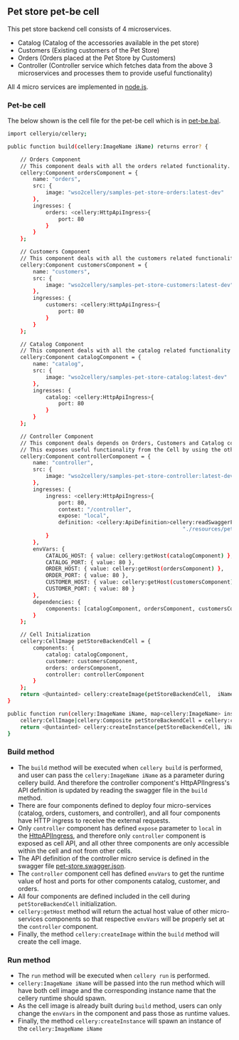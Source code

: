 ## Pet store pet-be cell

This pet store backend cell consists of 4 microservices.

* Catalog (Catalog of the accessories available in the pet store)
* Customers (Existing customers of the Pet Store)
* Orders (Orders placed at the Pet Store by Customers)
* Controller (Controller service which fetches data from the above 3 microservices and processes them to provide useful functionality)

All 4 micro services are implemented in [node.js](https://nodejs.org/en/). 


### Pet-be cell
The below shown is the cell file for the pet-be cell which is in [pet-be.bal](src/pet_be/pet-be.bal).

```bash
import celleryio/cellery;

public function build(cellery:ImageName iName) returns error? {

    // Orders Component
    // This component deals with all the orders related functionality.
    cellery:Component ordersComponent = {
        name: "orders",
        src: {
            image: "wso2cellery/samples-pet-store-orders:latest-dev"
        },
        ingresses: {
            orders: <cellery:HttpApiIngress>{
                port: 80
            }
        }
    };

    // Customers Component
    // This component deals with all the customers related functionality.
    cellery:Component customersComponent = {
        name: "customers",
        src: {
            image: "wso2cellery/samples-pet-store-customers:latest-dev"
        },
        ingresses: {
            customers: <cellery:HttpApiIngress>{
                port: 80
            }
        }
    };

    // Catalog Component
    // This component deals with all the catalog related functionality.
    cellery:Component catalogComponent = {
        name: "catalog",
        src: {
            image: "wso2cellery/samples-pet-store-catalog:latest-dev"
        },
        ingresses: {
            catalog: <cellery:HttpApiIngress>{
                port: 80
            }
        }
    };

    // Controller Component
    // This component deals depends on Orders, Customers and Catalog components.
    // This exposes useful functionality from the Cell by using the other three components.
    cellery:Component controllerComponent = {
        name: "controller",
        src: {
            image: "wso2cellery/samples-pet-store-controller:latest-dev"
        },
        ingresses: {
            ingress: <cellery:HttpApiIngress>{
                port: 80,
                context: "/controller",
                expose: "local",
                definition: <cellery:ApiDefinition>cellery:readSwaggerFile(
                                                       "./resources/pet-store.swagger.json")
            }
        },
        envVars: {
            CATALOG_HOST: { value: cellery:getHost(catalogComponent) },
            CATALOG_PORT: { value: 80 },
            ORDER_HOST: { value: cellery:getHost(ordersComponent) },
            ORDER_PORT: { value: 80 },
            CUSTOMER_HOST: { value: cellery:getHost(customersComponent) },
            CUSTOMER_PORT: { value: 80 }
        },
        dependencies: {
            components: [catalogComponent, ordersComponent, customersComponent]
        }
    };

    // Cell Initialization
    cellery:CellImage petStoreBackendCell = {
        components: {
            catalog: catalogComponent,
            customer: customersComponent,
            orders: ordersComponent,
            controller: controllerComponent
        }
    };
    return <@untainted> cellery:createImage(petStoreBackendCell,  iName);
}

public function run(cellery:ImageName iName, map<cellery:ImageName> instances, boolean startDependencies, boolean shareDependencies) returns (cellery:InstanceState[]|error?) {
    cellery:CellImage|cellery:Composite petStoreBackendCell = cellery:constructImage(iName);
    return <@untainted> cellery:createInstance(petStoreBackendCell, iName, instances, startDependencies, shareDependencies);
}
```
### Build method 
- The `build` method will be executed when `cellery build` is performed, and user can pass the `cellery:ImageName iName` as a parameter during cellery build. 
And therefore the controller component's HttpAPIIngress's API definition is updated by reading the swagger file in the `build` method.
- There are four components defined to deploy four micro-services (catalog, orders, customers, and controller), and all four components have HTTP ingress to receive the external requests. 
- Only `controller` component has defined `expose` parameter to `local` in the [HttpAPIIngress](https://github.com/wso2/cellery-spec#1-http-ingresses), 
and therefore only `controller` component is exposed as cell API, and all other three components are only accessible within the cell and not from other cells.
- The API definition of the controller micro service is defined in the swagger file [pet-store.swagger.json](../../../src/pet-store/pet-be/controller/resources/pet-store.swagger.json). 
- The `controller` component cell has defined `envVars` to get the runtime value of host and ports for other components catalog, customer, and orders. 
- All four components are defined included in the cell during `petStoreBackendCell` initialization.
- `cellery:getHost` method will return the actual host value of other micro-services components so that respective `envVars` will be properly set at the `controller` component.
- Finally, the method `cellery:createImage` within the `build` method will create the cell image.

### Run method
- The `run` method will be executed when `cellery run` is performed.
- `cellery:ImageName iName` will be passed into the run method which will have both cell image and the corresponding instance name that the cellery runtime should spawn.
- As the cell image is already built during `build` method, users can only change the `envVars` in the component and pass those as runtime values.
- Finally, the method `cellery:createInstance` will spawn an instance of the `cellery:ImageName iName`
